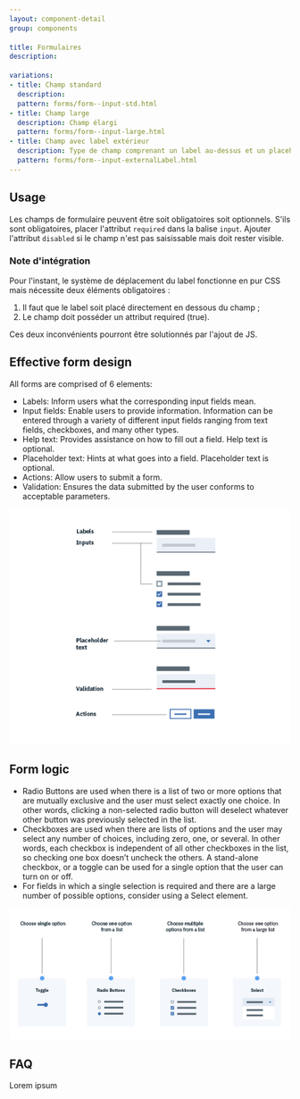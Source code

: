 ```yaml
---
layout: component-detail
group: components

title: Formulaires
description: 

variations:
- title: Champ standard
  description: 
  pattern: forms/form--input-std.html
- title: Champ large
  description: Champ élargi
  pattern: forms/form--input-large.html
- title: Champ avec label extérieur
  description: Type de champ comprenant un label au-dessus et un placeholder à l'intérieur
  pattern: forms/form--input-externalLabel.html
---
```


## Usage

Les champs de formulaire peuvent être soit obligatoires soit optionnels. S'ils sont obligatoires, placer l'attribut `required` dans la balise `input`.
Ajouter l'attribut `disabled` si le champ n'est pas saisissable mais doit rester visible.

### Note d'intégration

Pour l'instant, le système de déplacement du label fonctionne en pur CSS mais nécessite deux éléments obligatoires :
1. Il faut que le label soit placé directement en dessous du champ ;
2. Le champ doit posséder un attribut required (true).

Ces deux inconvénients pourront être solutionnés par l'ajout de JS.

## Effective form design

All forms are comprised of 6 elements:

* Labels: Inform users what the corresponding input fields mean.
* Input fields: Enable users to provide information. Information can be entered through a variety of different input fields ranging from text fields, checkboxes, and many other types.
* Help text: Provides assistance on how to fill out a field. Help text is optional.
* Placeholder text: Hints at what goes into a field. Placeholder text is optional.
* Actions: Allow users to submit a form.
* Validation: Ensures the data submitted by the user conforms to acceptable parameters.

![Form usage](../assets/images/form-usage-1.png)

## Form logic

* Radio Buttons are used when there is a list of two or more options that are mutually exclusive and the user must select exactly one choice. In other words, clicking a non-selected radio button will deselect whatever other button was previously selected in the list.
* Checkboxes are used when there are lists of options and the user may select any number of choices, including zero, one, or several. In other words, each checkbox is independent of all other checkboxes in the list, so checking one box doesn’t uncheck the others. A stand-alone checkbox, or a toggle can be used for a single option that the user can turn on or off.
* For fields in which a single selection is required and there are a large number of possible options, consider using a Select element.

![Form usage](../assets/images/form-usage-4.png)

## FAQ

Lorem ipsum
